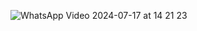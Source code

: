 ![WhatsApp Video 2024-07-17 at 14 21 23](https://github.com/user-attachments/assets/03c0b6b4-162b-4453-8a14-50c26a041e1d)
